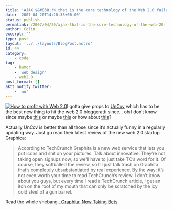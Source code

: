 ```yaml
---
title: 'AJAX $&#038;!% that is the core technology of the Web 2.0 failure-farm'
date: '2007-04-20T14:20:33+00:00'
status: publish
permalink: /2007/04/20/ajax-that-is-the-core-technology-of-the-web-20-failure-farm
author: Colin
excerpt: ''
type: post
layout: '../../layouts/BlogPost.astro'
id: 44
category:
    - code
tag:
    - humor
    - 'web design'
    - web2.0
post_format: []
aktt_notify_twitter:
    - 'no'
---
```

[![How to profit with Web 2.0](https://catcubed.com/images/hahashow.jpg)](https://catcubed.com/images/hahashow.jpg)I gotta give props to [UnCov](https://www.uncov.com) which has to be the best new thing to hit the web 2.0 bloggeratti since… oh I don’t know since maybe [this](https://what.was.the.question.whyblog.org/web2.0/ "welcome to Web 2.0") or maybe [this](https://what.was.the.question.whyblog.org/buzz/ "web 2.0 buzzword poem generator") or how about [this](https://web2.0validator.com/ "web 2.0 validator")?

Actually UnCov is better than all those since it’s actually funny in a regularly updating way. Just go read their latest review of the new web 2.0 startup Graphica:

> According to TechCrunch Graphita is a new web service that lets you put icons and shit on your pictures. Talk about innovative. They’re not taking open signups now, so we’ll have to just take TC’s word for it. Of course, they softballed the review, so I’ll just talk trash on Graphita that’s completely ubsubstantiated by real experience. By the way: it’s not even worth your time to read TechCrunch’s review. I don’t know about you guys, but every time I read a TechCrunch article, I get an itch on the roof of my mouth that can only be scratched by the icy cold steel of a gun barrel.

Read the whole shebang…[Graphita: Now Taking Bets](https://www.uncov.com/2007/4/19/graphita-now-taking-bets)